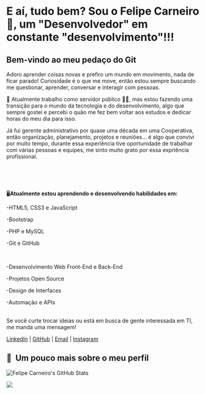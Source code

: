 # E aí, tudo bem? Sou o Felipe Carneiro 🐑, um "Desenvolvedor" em constante "desenvolvimento"!!!

## Bem-vindo ao meu pedaço do Git

<p>Adoro aprender coisas novas e prefiro um mundo em movimento, nada de ficar parado!
Curiosidade é o que me move, então estou sempre buscando me questionar, aprender, conversar e interagir com pessoas.</p>

<p>💼 Atualmente trabalho como servidor público 👮‍♂️, mas estou fazendo uma transição para o mundo da tecnologia e do desenvolvimento, algo que sempre gostei e percebi o quão me fez bem voltar aos estudos e dedicar horas do meu dia para isso.</p>

<p>Já fui gerente administrativo por quase uma década em uma Cooperativa, então organização, planejamento, projetos e reuniões... é algo que convivi por muito tempo, durante essa experiência tive oportunidade de trabalhar com várias pessoas e equipes, me sinto muito grato por essa expriência profissional.</p>
<br />
<br />
<br />
<p>🖥️<strong>Atualmente estou aprendendo e desenvolvendo habilidades em:</strong></p>
<p>-HTML5, CSS3 e JavaScript</p>
<p>-Bootstrap</p>
<p>-PHP e MySQL</p>
<p>-Git e GitHub</p>
<br />
<p>-Desenvolvimento Web Front-End e Back-End</p>
<p>-Projetos Open Source</p>
<p>-Design de Interfaces</p>
<p>-Automação e APIs</p>
<br />
Se você curte trocar ideias ou está em busca de gente interessada em TI, me manda uma mensagem!


[LinkedIn](https://linkedin.com/in/felipe-carneiro-5b6108302/) | [GitHub](https://github.com/Felipe-Carneiro89) | [Email](mailto:felipesgc@yahoo.com.br) | [Instagram](https://www.instagram.com/felipesgcarneiro/profilecard/?igsh=MW83OGVnMW1rY3gybw==)

<h2>🚀 &nbsp;Um pouco mais sobre o meu perfil</h2>

![Felipe Carneiro's GitHub Stats](https://github-readme-stats.vercel.app/api?username=Felipe-Carneiro89&show_icons=true&theme=dracula)

<a href="[https://instagram.com/dicasparadevs](https://www.instagram.com/felipesgcarneiro/profilecard/?igsh=MW83OGVnMW1rY3gybw==)"><img src="https://img.shields.io/badge/-@dicasparadevs_-E4405F?style=flat-square&logo=Instagram&logoColor=white"/></a>








